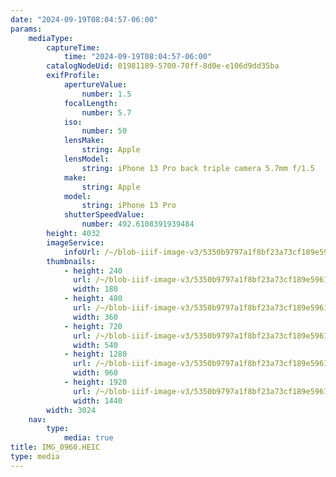 ```yaml
---
date: "2024-09-19T08:04:57-06:00"
params:
    mediaType:
        captureTime:
            time: "2024-09-19T08:04:57-06:00"
        catalogNodeUid: 01981189-5700-70ff-8d0e-e106d9dd35ba
        exifProfile:
            apertureValue:
                number: 1.5
            focalLength:
                number: 5.7
            iso:
                number: 50
            lensMake:
                string: Apple
            lensModel:
                string: iPhone 13 Pro back triple camera 5.7mm f/1.5
            make:
                string: Apple
            model:
                string: iPhone 13 Pro
            shutterSpeedValue:
                number: 492.6108391939484
        height: 4032
        imageService:
            infoUrl: /~/blob-iiif-image-v3/5350b9797a1f8bf23a73cf189e596150266c58a04ca4a474482f01e96cb8344d/info.json
        thumbnails:
            - height: 240
              url: /~/blob-iiif-image-v3/5350b9797a1f8bf23a73cf189e596150266c58a04ca4a474482f01e96cb8344d/full/180%2C240/0/default.jpg
              width: 180
            - height: 480
              url: /~/blob-iiif-image-v3/5350b9797a1f8bf23a73cf189e596150266c58a04ca4a474482f01e96cb8344d/full/360%2C480/0/default.jpg
              width: 360
            - height: 720
              url: /~/blob-iiif-image-v3/5350b9797a1f8bf23a73cf189e596150266c58a04ca4a474482f01e96cb8344d/full/540%2C720/0/default.jpg
              width: 540
            - height: 1280
              url: /~/blob-iiif-image-v3/5350b9797a1f8bf23a73cf189e596150266c58a04ca4a474482f01e96cb8344d/full/960%2C1280/0/default.jpg
              width: 960
            - height: 1920
              url: /~/blob-iiif-image-v3/5350b9797a1f8bf23a73cf189e596150266c58a04ca4a474482f01e96cb8344d/full/1440%2C1920/0/default.jpg
              width: 1440
        width: 3024
    nav:
        type:
            media: true
title: IMG_0960.HEIC
type: media
---
```

